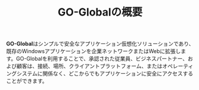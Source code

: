﻿---
title: "GO-Globalの概要"
linkTitle: ""
weight: 01
type: "docs"
---
**GO-Global**はシンプルで安全なアプリケーション仮想化ソリューションであり、既存のWindowsアプリケーションを企業ネットワークまたはWebに拡張します。GO-Globalを利用することで、承認された従業員、ビジネスパートナー、および顧客は、接続、場所、クライアントプラットフォーム、またはオペレーティングシステムに関係なく、どこからでもアプリケーションに安全にアクセスすることができます。




